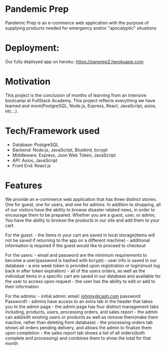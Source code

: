 # Pandemic Prep
Pandemic Prep is an e-commerce web application with the purpose of supplying products needed for emergency and/or 
"apocalyptic" situations

# Deployment: 
Our fully deployed app on heroku: https://panprep2.herokuapp.com 

# Motivation
This project is the conclusion of months of learning from an intensive bootcamp at FullStack Academy. This project reflects everything we have learned and more(PostgreSQL, Node.js, Express, React, JavaScript, axios, etc...).

# Tech/Framework used
- Database: PostgreSQL
- Backend: Node.js, JavaScript, Bluebird, bcrypt
- Middleware: Express, Json Web Token, JavaScript
- API: Axios, JavaScript
- Front End: React.js

# Features 
We provide an e-commerce web application that has three distinct stories. One for guest, one for users, and one for admins.
In addition to shopping, all of our visitors have the ability to browse disaster related news, in order to encourage them to be prepared.
Whether you are a guest, user, or admin; You have the ability to browse the products in our site and add them to your cart.

For the guest: 
    - the items in your cart are saved in local storage(items will not be saved if returning to the app on a different machine)
    - additional information is required if the guest would like to proceed to checkout

For the users:
    - email and password are the minimum requirements to become a user(password is hashed with bcrypt)
    - user info is saved in our database
    - a one week token is provided upon registration or login(must log back in after token expiration)
    - all of the users orders, as well as the individual items in a specific cart are saved in our database and available for the user to access upon request
    - the user has the ability to edit or add to their information

For the admins: 
    - initial admin: email: johnny@cash.com password: Password1
    - admins have access to an extra tab in the header that takes you to the admin page
    - the admin page has four distinct management tabs including, products, users, processing orders, and sales report
    - the admin can add/edit existing users or products as well as remove them(make them inactive, rather than deleting from database)
    - the processing orders tab shows all orders pending delivery, and allows the admin to finalize them upon completion
    - the sales report tab shows a list of all orders(both complete and processing) and combines them to show the total for that month
